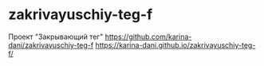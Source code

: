 # zakrivayuschiy-teg-f
Проект "Закрывающий тег"
https://github.com/karina-dani/zakrivayuschiy-teg-f
https://karina-dani.github.io/zakrivayuschiy-teg-f/
